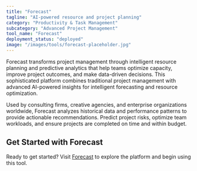 ```yaml
---
title: "Forecast"
tagline: "AI-powered resource and project planning"
category: "Productivity & Task Management"
subcategory: "Advanced Project Management"
tool_name: "Forecast"
deployment_status: "deployed"
image: "/images/tools/forecast-placeholder.jpg"
---
```

Forecast transforms project management through intelligent resource planning and predictive analytics that help teams optimize capacity, improve project outcomes, and make data-driven decisions. This sophisticated platform combines traditional project management with advanced AI-powered insights for intelligent forecasting and resource optimization.

Used by consulting firms, creative agencies, and enterprise organizations worldwide, Forecast analyzes historical data and performance patterns to provide actionable recommendations. Predict project risks, optimize team workloads, and ensure projects are completed on time and within budget.

## Get Started with Forecast

Ready to get started? Visit [Forecast](https://www.forecast.app) to explore the platform and begin using this tool.
